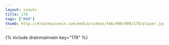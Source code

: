 ```yaml
--- 
layout: sieutv
title: 178
tags: ["000"]
thumb: http://drainmainvein.com/media/videos/tmb/000/000/178/player.jpg
---
```

{% include drainmainvein key="178" %} 

